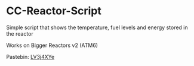 # CC-Reactor-Script
Simple script that shows the temperature, fuel levels and energy stored in the reactor

Works on Bigger Reactors v2 (ATM6)

Pastebin: [LV3j4XYe](https://pastebin.com/LV3j4XYe)
